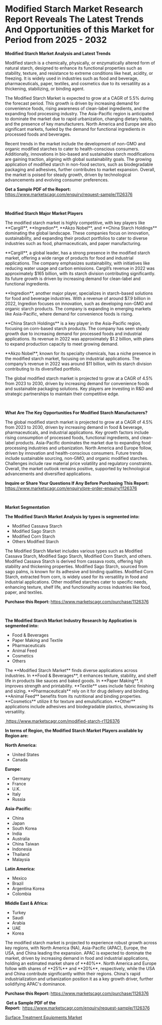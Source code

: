 <p><h1>Modified Starch Market Research Report Reveals The Latest Trends And Opportunities of this Market for Period from 2025 - 2032</h1></p><p><strong>Modified Starch Market Analysis and Latest Trends</strong></p>
<p><p>Modified starch is a chemically, physically, or enzymatically altered form of natural starch, designed to enhance its functional properties such as stability, texture, and resistance to extreme conditions like heat, acidity, or freezing. It is widely used in industries such as food and beverage, pharmaceuticals, paper, textiles, and cosmetics due to its versatility as a thickening, stabilizing, or binding agent.</p><p>The Modified Starch Market is expected to grow at a CAGR of 5.5% during the forecast period. This growth is driven by increasing demand for convenience foods, rising awareness of clean-label ingredients, and the expanding food processing industry. The Asia-Pacific region is anticipated to dominate the market due to rapid urbanization, changing dietary habits, and the presence of key manufacturers. North America and Europe are also significant markets, fueled by the demand for functional ingredients in processed foods and beverages.</p><p>Recent trends in the market include the development of non-GMO and organic modified starches to cater to health-conscious consumers. Additionally, innovations in bio-based and sustainable starch modifications are gaining traction, aligning with global sustainability goals. The growing application of modified starch in non-food sectors, such as biodegradable packaging and adhesives, further contributes to market expansion. Overall, the market is poised for steady growth, driven by technological advancements and evolving consumer preferences.</p></p>
<p><strong>Get a Sample PDF of the Report:&nbsp;</strong> <a href="https://www.marketscagr.com/enquiry/request-sample/1126376?utm_campaign=1868&utm_medium=2&utm_source=Github&utm_content=ia&utm_term=21012025&utm_id=modified-starch">https://www.marketscagr.com/enquiry/request-sample/1126376</a></p>
<p>&nbsp;</p>
<p><strong>Modified Starch Major Market Players</strong></p>
<p><p>The modified starch market is highly competitive, with key players like **Cargill**, **Ingredion**, **Akzo Nobel**, and **China Starch Holdings** dominating the global landscape. These companies focus on innovation, sustainability, and expanding their product portfolios to cater to diverse industries such as food, pharmaceuticals, and paper manufacturing.</p><p>**Cargill**, a global leader, has a strong presence in the modified starch market, offering a wide range of products for food and industrial applications. The company emphasizes sustainability, with initiatives like reducing water usage and carbon emissions. Cargill’s revenue in 2022 was approximately $165 billion, with its starch division contributing significantly. Its future growth is driven by increasing demand for clean-label and functional ingredients.</p><p>**Ingredion**, another major player, specializes in starch-based solutions for food and beverage industries. With a revenue of around $7.9 billion in 2022, Ingredion focuses on innovation, such as developing non-GMO and organic starch products. The company is expanding in emerging markets like Asia-Pacific, where demand for convenience foods is rising.</p><p>**China Starch Holdings** is a key player in the Asia-Pacific region, focusing on corn-based starch products. The company has seen steady growth due to increasing demand for processed foods and industrial applications. Its revenue in 2022 was approximately $1.2 billion, with plans to expand production capacity to meet growing demand.</p><p>**Akzo Nobel**, known for its specialty chemicals, has a niche presence in the modified starch market, focusing on industrial applications. The company’s revenue in 2022 was around $11 billion, with its starch division contributing to its diversified portfolio.</p><p>The global modified starch market is projected to grow at a CAGR of 4.5% from 2023 to 2030, driven by increasing demand for convenience foods and sustainable packaging solutions. Key players are investing in R&D and strategic partnerships to maintain their competitive edge.</p></p>
<p>&nbsp;</p>
<p><strong>What Are The Key Opportunities For Modified Starch Manufacturers?</strong></p>
<p><p>The global modified starch market is projected to grow at a CAGR of 4.5% from 2023 to 2030, driven by increasing demand in food & beverage, pharmaceuticals, and industrial applications. Key growth factors include rising consumption of processed foods, functional ingredients, and clean-label products. Asia-Pacific dominates the market due to expanding food processing industries and urbanization. North America and Europe follow, driven by innovation and health-conscious consumers. Future trends include sustainable sourcing, non-GMO, and organic modified starches. Challenges include raw material price volatility and regulatory constraints. Overall, the market outlook remains positive, supported by technological advancements and diversified applications.</p></p>
<p><strong>Inquire or Share Your Questions If Any Before Purchasing This Report:</strong> <a href="https://www.marketscagr.com/enquiry/pre-order-enquiry/1126376?utm_campaign=1868&utm_medium=2&utm_source=Github&utm_content=ia&utm_term=21012025&utm_id=modified-starch">https://www.marketscagr.com/enquiry/pre-order-enquiry/1126376</a></p>
<p>&nbsp;</p>
<p><strong>Market Segmentation</strong></p>
<p><strong>The Modified Starch Market Analysis by types is segmented into:</strong></p>
<p><ul><li>Modified Cassava Starch</li><li>Modified Sago Starch</li><li>Modified Corn Starch</li><li>Others Modified Starch</li></ul></p>
<p><p>The Modified Starch Market includes various types such as Modified Cassava Starch, Modified Sago Starch, Modified Corn Starch, and others. Modified Cassava Starch is derived from cassava roots, offering high stability and thickening properties. Modified Sago Starch, sourced from sago palms, is known for its adhesive and binding qualities. Modified Corn Starch, extracted from corn, is widely used for its versatility in food and industrial applications. Other modified starches cater to specific needs, enhancing texture, shelf life, and functionality across industries like food, paper, and textiles.</p></p>
<p><strong>Purchase this Report:&nbsp;</strong><a href="https://www.marketscagr.com/purchase/1126376?utm_campaign=1868&utm_medium=2&utm_source=Github&utm_content=ia&utm_term=21012025&utm_id=modified-starch">https://www.marketscagr.com/purchase/1126376</a></p>
<p>&nbsp;</p>
<p><strong>The Modified Starch Market Industry Research by Application is segmented into:</strong></p>
<p><ul><li>Food & Beverages</li><li>Paper Making and Textile</li><li>Pharmaceuticals</li><li>Animal Feed</li><li>Cosmetics</li><li>Others</li></ul></p>
<p><p>The **Modified Starch Market** finds diverse applications across industries. In **Food & Beverages**, it enhances texture, stability, and shelf life in products like sauces and baked goods. In **Paper Making**, it improves strength and printability. **Textile** uses include fabric finishing and sizing. **Pharmaceuticals** rely on it for drug delivery and binding. **Animal Feed** benefits from its nutritional and binding properties. **Cosmetics** utilize it for texture and emulsification. **Other** applications include adhesives and biodegradable plastics, showcasing its versatility.</p></p>
<p><a href="https://www.marketscagr.com/modified-starch-r1126376?utm_campaign=1868&utm_medium=2&utm_source=Github&utm_content=ia&utm_term=21012025&utm_id=modified-starch">&nbsp;https://www.marketscagr.com/modified-starch-r1126376</a></p>
<p><strong>In terms of Region, the Modified Starch Market Players available by Region are:</strong></p>
<p>
    <p> <strong> North America: </strong>
        <ul>
            <li>United States</li>
            <li>Canada</li>
        </ul>
        </p> 
    <p> <strong> Europe: </strong>
        <ul>
            <li>Germany</li>
            <li>France</li>
            <li>U.K.</li>
            <li>Italy</li>
            <li>Russia</li>
        </ul>
        </p> 
    <p> <strong> Asia-Pacific: </strong>
        <ul>
            <li>China</li>
            <li>Japan</li>
            <li>South Korea</li>
            <li>India</li>
            <li>Australia</li>
            <li>China Taiwan</li>
            <li>Indonesia</li>
            <li>Thailand</li>
            <li>Malaysia</li>
        </ul>
        </p> 
    <p> <strong> Latin America: </strong>
        <ul>
            <li>Mexico</li>
            <li>Brazil</li>
            <li>Argentina Korea</li>
            <li>Colombia</li>
        </ul>
        </p> 
    <p> <strong> Middle East & Africa: </strong>
        <ul>
            <li>Turkey</li>
            <li>Saudi</li>
            <li>Arabia</li>
            <li>UAE</li>
            <li>Korea</li>
        </ul>
    </p>
    </p>
<p><p>The modified starch market is projected to experience robust growth across key regions, with North America (NA), Asia-Pacific (APAC), Europe, the USA, and China leading the expansion. APAC is expected to dominate the market, driven by increasing demand in food and industrial applications, holding an estimated market share of **40%**. North America and Europe follow with shares of **25%** and **20%**, respectively, while the USA and China contribute significantly within their regions. China's rapid industrialization and urbanization position it as a key growth driver, further solidifying APAC's dominance.</p></p>
<p><strong>Purchase this Report: </strong><a href="https://www.marketscagr.com/purchase/1126376?utm_campaign=1868&utm_medium=2&utm_source=Github&utm_content=ia&utm_term=21012025&utm_id=modified-starch">https://www.marketscagr.com/purchase/1126376</a></p>
<p>&nbsp;<strong>Get a Sample PDF of the Report:&nbsp;&nbsp;</strong><a href="https://www.marketscagr.com/enquiry/request-sample/1126376?utm_campaign=1868&utm_medium=2&utm_source=Github&utm_content=ia&utm_term=21012025&utm_id=modified-starch">https://www.marketscagr.com/enquiry/request-sample/1126376</a></p>
<p><strong></strong></p>
<p><p><a href="https://github.com/RickHolmes3/Market-Research-Report-List-7/blob/main/surface-treatment-equipments-market.md?utm_campaign=1868&utm_medium=2&utm_source=Github&utm_content=ia&utm_term=21012025&utm_id=modified-starch">Surface Treatment Equipments Market</a></p></p>